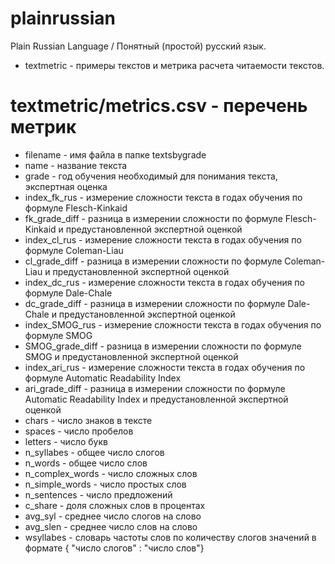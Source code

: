 plainrussian
============

Plain Russian Language / Понятный (простой) русский язык.

* textmetric - примеры текстов и метрика расчета читаемости текстов.

textmetric/metrics.csv - перечень метрик 
======================

* filename - имя файла в папке textsbygrade
* name - название текста
* grade - год обучения необходимый для понимания текста, экспертная оценка
* index_fk_rus - измерение сложности текста в годах обучения по формуле Flesch-Kinkaid 
* fk_grade_diff - разница в измерении сложности по формуле Flesch-Kinkaid и предустановленной экспертной оценкой
* index_cl_rus - измерение сложности текста в годах обучения по формуле Coleman-Liau
* cl_grade_diff - разница в измерении сложности по формуле Coleman-Liau и предустановленной экспертной оценкой
* index_dc_rus - измерение сложности текста в годах обучения по формуле Dale-Chale
* dc_grade_diff - разница в измерении сложности по формуле Dale-Chale и предустановленной экспертной оценкой
* index_SMOG_rus - измерение сложности текста в годах обучения по формуле SMOG
* SMOG_grade_diff - разница в измерении сложности по формуле SMOG и предустановленной экспертной оценкой
* index_ari_rus - измерение сложности текста в годах обучения по формуле Automatic Readability Index
* ari_grade_diff - разница в измерении сложности по формуле Automatic Readability Index и предустановленной экспертной оценкой
* chars - число знаков в тексте
* spaces - число пробелов
* letters - число букв
* n_syllabes - общее число слогов 
* n_words - общее число слов
* n_complex_words - число сложных слов
* n_simple_words - число простых слов
* n_sentences - число предложений
* c_share - доля сложных слов в процентах
* avg_syl - среднее число слогов на слово
* avg_slen - среднее число слов на слово
* wsyllabes - словарь частоты слов по количеству слогов значений в формате { "число слогов" : "число слов"}
